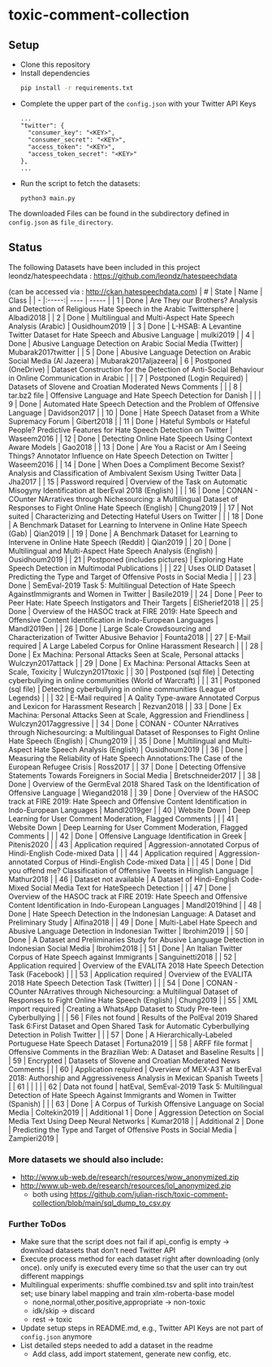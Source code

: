 # toxic-comment-collection

## Setup
- Clone this repository
- Install dependencies
  ```bash
  pip install -r requirements.txt
  ```
- Complete the upper part of the ```config.json``` with your Twitter API Keys
  ```
  ...
  "twitter": {
    "consumer_key": "<KEY>",
    "consumer_secret": "<KEY>",
    "access_token": "<KEY>",
    "access_token_secret": "<KEY>"
  },
  ...
  ```
- Run the script to fetch the datasets:
  ```
  python3 main.py
  ```

The downloaded Files can be found in the subdirectory defined in ```config.json``` as ```file_directory```.

## Status
The following Datasets have been included in this project  
leondz/hatespeechdata : https://github.com/leondz/hatespeechdata 

(can be accessed via : http://ckan.hatespeechdata.com)
|  # | State | Name | Class |
|  - |:-----:| ---- | ----- |
|  1 | Done | Are They our Brothers? Analysis and Detection of Religious Hate Speech in the Arabic Twittersphere | Albadi2018 |
|  2 | Done | Multilingual and Multi-Aspect Hate Speech Analysis (Arabic) | Ousidhoum2019 |
|  3 | Done | L-HSAB: A Levantine Twitter Dataset for Hate Speech and Abusive Language | mulki2019 |
|  4 | Done | Abusive Language Detection on Arabic Social Media (Twitter) | Mubarak2017twitter |
|  5 | Done | Abusive Language Detection on Arabic Social Media (Al Jazeera) | Mubarak2017aljazeera|
|  6 | Postponed (OneDrive) | Dataset Construction for the Detection of Anti-Social Behaviour in Online Communication in Arabic |  |
|  7 | Postponed (Login Required) | Datasets of Slovene and Croatian Moderated News Comments |  |
|  8 | tar.bz2 file | Offensive Language and Hate Speech Detection for Danish |  |
|  9 | Done | Automated Hate Speech Detection and the Problem of Offensive Language | Davidson2017 |
| 10 | Done | Hate Speech Dataset from a White Supremacy Forum | Gibert2018 |
| 11 | Done | Hateful Symbols or Hateful People? Predictive Features for Hate Speech Detection on Twitter | Waseem2016 |
| 12 | Done | Detecting Online Hate Speech Using Context Aware Models | Gao2018 |
| 13 | Done | Are You a Racist or Am I Seeing Things? Annotator Influence on Hate Speech Detection on Twitter | Waseem2016 |
| 14 | Done | When Does a Compliment Become Sexist? Analysis and Classification of Ambivalent Sexism Using Twitter Data | Jha2017 |
| 15 | Password required | Overview of the Task on Automatic Misogyny Identification at IberEval 2018 (English) |  |
| 16 | Done | CONAN - COunter NArratives through Nichesourcing: a Multilingual Dataset of Responses to Fight Online Hate Speech (English) | Chung2019 |
| 17 | Not suited | Characterizing and Detecting Hateful Users on Twitter |  |
| 18 | Done | A Benchmark Dataset for Learning to Intervene in Online Hate Speech (Gab) | Qian2019 |
| 19 | Done | A Benchmark Dataset for Learning to Intervene in Online Hate Speech (Reddit) | Qian2019 |
| 20 | Done | Multilingual and Multi-Aspect Hate Speech Analysis (English) | Ousidhoum2019 |
| 21 | Postponed (includes pictures) | Exploring Hate Speech Detection in Multimodal Publications |  |
| 22 | Uses OLID Dataset | Predicting the Type and Target of Offensive Posts in Social Media |  |
| 23 | Done | SemEval-2019 Task 5: Multilingual Detection of Hate Speech AgainstImmigrants and Women in Twitter | Basile2019 |
| 24 | Done | Peer to Peer Hate: Hate Speech Instigators and Their Targets | ElSherief2018 |
| 25 | Done | Overview of the HASOC track at FIRE 2019: Hate Speech and Offensive Content Identification in Indo-European Languages | Mandl2019en |
| 26 | Done | Large Scale Crowdsourcing and Characterization of Twitter Abusive Behavior | Founta2018 |
| 27 | E-Mail required | A Large Labeled Corpus for Online Harassment Research |  |
| 28 | Done | Ex Machina: Personal Attacks Seen at Scale, Personal attacks | Wulczyn2017attack |
| 29 | Done | Ex Machina: Personal Attacks Seen at Scale, Toxicity | Wulczyn2017toxic |
| 30 | Postponed (sql file) | Detecting cyberbullying in online communities (World of Warcraft) |  |
| 31 | Postponed (sql file) | Detecting cyberbullying in online communities (League of Legends) |  |
| 32 | E-Mail required | A Qality Type-aware Annotated Corpus and Lexicon for Harassment Research | Rezvan2018 |
| 33 | Done | Ex Machina: Personal Attacks Seen at Scale, Aggression and Friendliness | Wulczyn2017aggressive |
| 34 | Done | CONAN - COunter NArratives through Nichesourcing: a Multilingual Dataset of Responses to Fight Online Hate Speech (English) | Chung2019 |
| 35 | Done | Multilingual and Multi-Aspect Hate Speech Analysis (English) | Ousidhoum2019 |
| 36 | Done | Measuring the Reliability of Hate Speech Annotations:The Case of the European Refugee Crisis | Ross2017 |
| 37 | Done | Detecting Offensive Statements Towards Foreigners in Social Media | Bretschneider2017 |
| 38 | Done | Overview of the GermEval 2018 Shared Task on the Identification of Offensive Language | Wiegand2018 |
| 39 | Done | Overview of the HASOC track at FIRE 2019: Hate Speech and Offensive Content Identification in Indo-European Languages | Mandl2019ger |
| 40 | Website Down | Deep Learning for User Comment Moderation, Flagged Comments |  |
| 41 | Website Down | Deep Learning for User Comment Moderation, Flagged Comments |  |
| 42 | Done | Offensive Language Identification in Greek | Pitenis2020 |
| 43 | Application required | Aggression-annotated Corpus of Hindi-English Code-mixed Data |  |
| 44 | Application required | Aggression-annotated Corpus of Hindi-English Code-mixed Data |  |
| 45 | Done | Did you offend me? Classification of Offensive Tweets in Hinglish Language | Mathur2018 |
| 46 | Dataset not available | A Dataset of Hindi-English Code-Mixed Social Media Text for HateSpeech Detection |  |
| 47 | Done | Overview of the HASOC track at FIRE 2019: Hate Speech and Offensive Content Identification in Indo-European Languages | Mandl2019hind |
| 48 | Done | Hate Speech Detection in the Indonesian Language: A Dataset and Preliminary Study | Alfina2018 |
| 49 | Done | Multi-Label Hate Speech and Abusive Language Detection in Indonesian Twitter | Ibrohim2019 |
| 50 | Done | A Dataset and Preliminaries Study for Abusive Language Detection in Indonesian Social Media | Ibrohim2018 |
| 51 | Done | An Italian Twitter Corpus of Hate Speech against Immigrants | Sanguinetti2018 |
| 52 | Application required | Overview of the EVALITA 2018 Hate Speech Detection Task (Facebook) |  |
| 53 | Application required | Overview of the EVALITA 2018 Hate Speech Detection Task (Twitter) |  |
| 54 | Done | CONAN - COunter NArratives through Nichesourcing: a Multilingual Dataset of Responses to Fight Online Hate Speech (English) | Chung2019 |
| 55 | XML import required | Creating a WhatsApp Dataset to Study Pre-teen Cyberbullying |  |
| 56 | Files not found | Results of the PolEval 2019 Shared Task 6:First Dataset and Open Shared Task for Automatic Cyberbullying Detection in Polish Twitter |  |
| 57 | Done | A Hierarchically-Labeled Portuguese Hate Speech Dataset | Fortuna2019 |
| 58 | ARFF file format | Offensive Comments in the Brazilian Web: A Dataset and Baseline Results |  |
| 59 | Encrypted | Datasets of Slovene and Croatian Moderated News Comments |  |
| 60 | Application required | Overview of MEX-A3T at IberEval 2018: Authorship and Aggressiveness Analysis in Mexican Spanish Tweets |  |
| 61 |  |  |  |
| 62 | Data not found | hatEval, SemEval-2019 Task 5: Multilingual Detection of Hate Speech Against Immigrants and Women in Twitter (Spanish) |  |
| 63 | Done | A Corpus of Turkish Offensive Language on Social Media | Coltekin2019 |
| Additional 1 | Done | Aggression Detection on Social Media Text Using Deep Neural Networks | Kumar2018 |
| Additional 2 | Done | Predicting the Type and Target of Offensive Posts in Social Media | Zampieri2019 |

### More datasets we should also include:
* http://www.ub-web.de/research/resources/wow_anonymized.zip
* http://www.ub-web.de/research/resources/lol_anonymized.zip
  * both using https://github.com/julian-risch/toxic-comment-collection/blob/main/sql_dump_to_csv.py

### Further ToDos
* Make sure that the script does not fail if api_config is empty -> download datasets that don't need Twitter API
* Execute process method for each dataset right after downloading (only once). only unify is executed every time so that the user can try out different mappings
* Multilingual experiments: shuffle combined.tsv and split into train/test set; use binary label mapping and train xlm-roberta-base model
  * none,normal,other,positive,appropriate -> non-toxic
  * idk/skip -> discard 
  * rest -> toxic
* Update setup steps in README.md, e.g., Twitter API Keys are not part of ```config.json``` anymore
* List detailed steps needed to add a dataset in the readme
  * Add class, add import statement, generate new config, etc. 
